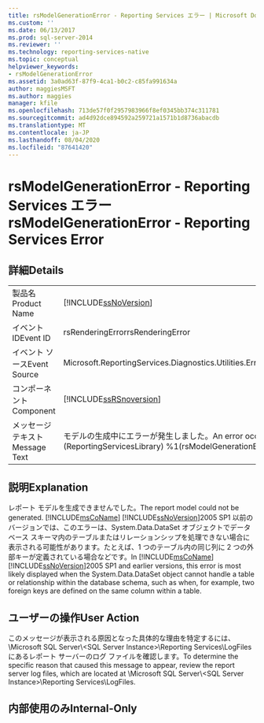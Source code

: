 ```yaml
---
title: rsModelGenerationError - Reporting Services エラー | Microsoft Docs
ms.custom: ''
ms.date: 06/13/2017
ms.prod: sql-server-2014
ms.reviewer: ''
ms.technology: reporting-services-native
ms.topic: conceptual
helpviewer_keywords:
- rsModelGenerationError
ms.assetid: 3a0ad63f-87f9-4ca1-b0c2-c85fa991634a
author: maggiesMSFT
ms.author: maggies
manager: kfile
ms.openlocfilehash: 713de57f0f2957983966f8ef0345bb374c311781
ms.sourcegitcommit: ad4d92dce894592a259721a1571b1d8736abacdb
ms.translationtype: MT
ms.contentlocale: ja-JP
ms.lasthandoff: 08/04/2020
ms.locfileid: "87641420"
---
```

# <a name="rsmodelgenerationerror---reporting-services-error"></a><span data-ttu-id="b947f-102">rsModelGenerationError - Reporting Services エラー</span><span class="sxs-lookup"><span data-stu-id="b947f-102">rsModelGenerationError - Reporting Services Error</span></span>
    
## <a name="details"></a><span data-ttu-id="b947f-103">詳細</span><span class="sxs-lookup"><span data-stu-id="b947f-103">Details</span></span>  
  
|||  
|-|-|  
|<span data-ttu-id="b947f-104">製品名</span><span class="sxs-lookup"><span data-stu-id="b947f-104">Product Name</span></span>|[!INCLUDE[ssNoVersion](../../includes/ssnoversion-md.md)]|  
|<span data-ttu-id="b947f-105">イベント ID</span><span class="sxs-lookup"><span data-stu-id="b947f-105">Event ID</span></span>|<span data-ttu-id="b947f-106">rsRenderingError</span><span class="sxs-lookup"><span data-stu-id="b947f-106">rsRenderingError</span></span>|  
|<span data-ttu-id="b947f-107">イベント ソース</span><span class="sxs-lookup"><span data-stu-id="b947f-107">Event Source</span></span>|<span data-ttu-id="b947f-108">Microsoft.ReportingServices.Diagnostics.Utilities.ErrorStrings</span><span class="sxs-lookup"><span data-stu-id="b947f-108">Microsoft.ReportingServices.Diagnostics.Utilities.ErrorStrings</span></span>|  
|<span data-ttu-id="b947f-109">コンポーネント</span><span class="sxs-lookup"><span data-stu-id="b947f-109">Component</span></span>|[!INCLUDE[ssRSnoversion](../../includes/ssrsnoversion-md.md)]|  
|<span data-ttu-id="b947f-110">メッセージ テキスト</span><span class="sxs-lookup"><span data-stu-id="b947f-110">Message Text</span></span>|<span data-ttu-id="b947f-111">モデルの生成中にエラーが発生しました。</span><span class="sxs-lookup"><span data-stu-id="b947f-111">An error occurred while generating model.</span></span> <span data-ttu-id="b947f-112">(rsModelGenerationError) (ReportingServicesLibrary) %1</span><span class="sxs-lookup"><span data-stu-id="b947f-112">(rsModelGenerationError) (ReportingServicesLibrary) %1</span></span>|  
  
## <a name="explanation"></a><span data-ttu-id="b947f-113">説明</span><span class="sxs-lookup"><span data-stu-id="b947f-113">Explanation</span></span>  
 <span data-ttu-id="b947f-114">レポート モデルを生成できませんでした。</span><span class="sxs-lookup"><span data-stu-id="b947f-114">The report model could not be generated.</span></span> <span data-ttu-id="b947f-115">[!INCLUDE[msCoName](../../includes/msconame-md.md)] [!INCLUDE[ssNoVersion](../../includes/ssnoversion-md.md)]2005 SP1 以前のバージョンでは、このエラーは、System.Data.DataSet オブジェクトでデータベース スキーマ内のテーブルまたはリレーションシップを処理できない場合に表示される可能性があります。たとえば、1 つのテーブル内の同じ列に 2 つの外部キーが定義されている場合などです。</span><span class="sxs-lookup"><span data-stu-id="b947f-115">In [!INCLUDE[msCoName](../../includes/msconame-md.md)] [!INCLUDE[ssNoVersion](../../includes/ssnoversion-md.md)]2005 SP1 and earlier versions, this error is most likely displayed when the System.Data.DataSet object cannot handle a table or relationship within the database schema, such as when, for example, two foreign keys are defined on the same column within a table.</span></span>  
  
## <a name="user-action"></a><span data-ttu-id="b947f-116">ユーザーの操作</span><span class="sxs-lookup"><span data-stu-id="b947f-116">User Action</span></span>  
 <span data-ttu-id="b947f-117">このメッセージが表示される原因となった具体的な理由を特定するには、\Microsoft SQL Server\\<SQL Server Instance\>\Reporting Services\LogFiles にあるレポート サーバーのログ ファイルを確認します。</span><span class="sxs-lookup"><span data-stu-id="b947f-117">To determine the specific reason that caused this message to appear, review the report server log files, which are located at \Microsoft SQL Server\\<SQL Server Instance\>\Reporting Services\LogFiles.</span></span>  
  
## <a name="internal-only"></a><span data-ttu-id="b947f-118">内部使用のみ</span><span class="sxs-lookup"><span data-stu-id="b947f-118">Internal-Only</span></span>  
  
